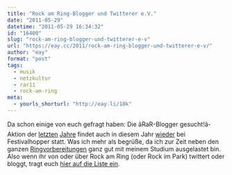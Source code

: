 ```yaml
---
title: "Rock am Ring-Blogger und Twitterer e.V."
date: "2011-05-29"
datetime: "2011-05-29 16:34:32"
id: "16400"
slug: "rock-am-ring-blogger-und-twitterer-e-v"
url: "https://eay.cc/2011/rock-am-ring-blogger-und-twitterer-e-v/"
author: "eay"
format: "post"
tags:
  - musik
  - netzkultur
  - rar11
  - rock-am-ring
meta:
  - yourls_shorturl: "http://eay.li/18k"
---
```


Da schon einige von euch gefragt haben: Die âRaR-Blogger gesucht!â-Aktion der [letzten](//eay.cc/2008/rock-am-ring-blogger-gesucht/) [Jahre](//eay.cc/2009/wer-bloggt-ueber-rock-am-ring-2009/) findet auch in diesem Jahr [wieder](//eay.cc/2010/lebenszeichen-und-rock-am-ring-blogger/) bei Festivalhopper statt. Was ich mehr als begrüße, da ich zur Zeit neben den ganzen [Ringvorbereitungen](http://twitpic.com/50id0h) ganz gut mit meinem Studium ausgelastet bin. Also wenn ihr von oder über Rock am Ring (oder Rock im Park) twittert oder bloggt, tragt euch [hier auf die Liste ein](http://www.festivalhopper.de/news/2011/05/28/blogger-bei-ring-park-2011-gesucht/).
